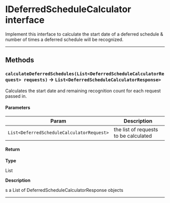 # IDeferredScheduleCalculator interface

Implement this interface to calculate the start date of a deferred schedule & number of times a deferred schedule will be recognized.

---
## Methods
### `calculateDeferredSchedules(List<DeferredScheduleCalculatorRequest> requests)` → `List<DeferredScheduleCalculatorResponse>`

Calculates the start date and remaining recognition count for each request passed in.

#### Parameters
|Param|Description|
|-----|-----------|
|`List<DeferredScheduleCalculatorRequest>` |  the list of requests to be calculated |

#### Return

**Type**

List<DeferredScheduleCalculatorResponse>

**Description**

s a List of DeferredScheduleCalculatorResponse objects

---
